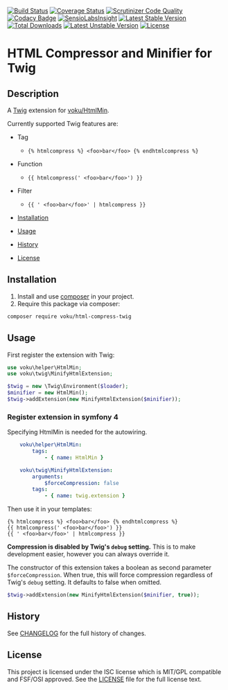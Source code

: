 [![Build Status](https://travis-ci.org/voku/html-compress-twig.svg?branch=master)](https://travis-ci.org/voku/html-compress-twig)
[![Coverage Status](https://coveralls.io/repos/github/voku/html-compress-twig/badge.svg?branch=master)](https://coveralls.io/github/voku/html-compress-twig?branch=master)
[![Scrutinizer Code Quality](https://scrutinizer-ci.com/g/voku/html-compress-twig/badges/quality-score.png?b=master)](https://scrutinizer-ci.com/g/voku/html-compress-twig/?branch=master)
[![Codacy Badge](https://api.codacy.com/project/badge/Grade/0497e1f5be2d43a08c0a108dc7192287)](https://www.codacy.com/app/voku/html-compress-twig?utm_source=github.com&amp;utm_medium=referral&amp;utm_content=voku/html-compress-twig&amp;utm_campaign=Badge_Grade)
[![SensioLabsInsight](https://insight.sensiolabs.com/projects/40d6318a-64fc-4927-8438-c57b0f546949/mini.png)](https://insight.sensiolabs.com/projects/40d6318a-64fc-4927-8438-c57b0f546949)
[![Latest Stable Version](https://poser.pugx.org/voku/html-compress-twig/v/stable)](https://packagist.org/packages/voku/html-compress-twig) 
[![Total Downloads](https://poser.pugx.org/voku/html-compress-twig/downloads)](https://packagist.org/packages/voku/html-compress-twig) 
[![Latest Unstable Version](https://poser.pugx.org/voku/html-compress-twig/v/unstable)](https://packagist.org/packages/voku/html-compress-twig)
[![License](https://poser.pugx.org/voku/html-compress-twig/license)](https://packagist.org/packages/voku/html-compress-twig)

# HTML Compressor and Minifier for Twig

## Description

A [Twig](http://twig.sensiolabs.org/) extension for [voku/HtmlMin](https://github.com/voku/HtmlMin).

Currently supported Twig features are:

* Tag
    * `{% htmlcompress %} <foo>bar</foo> {% endhtmlcompress %}`
* Function
    * `{{ htmlcompress(' <foo>bar</foo>') }}`
* Filter
    * `{{ ' <foo>bar</foo>' | htmlcompress }}`

* [Installation](#installation)
* [Usage](#usage)
* [History](#history)
* [License](#license)

## Installation

1. Install and use [composer](https://getcomposer.org/doc/00-intro.md) in your project.
2. Require this package via composer:

```sh
composer require voku/html-compress-twig
```

## Usage

First register the extension with Twig:

```php
use voku\helper\HtmlMin;
use voku\twig\MinifyHtmlExtension;

$twig = new \Twig\Environment($loader);
$minifier = new HtmlMin();
$twig->addExtension(new MinifyHtmlExtension($minifier));
```

### Register extension in symfony 4
Specifying HtmlMin is needed for the autowiring.

```yaml
    voku\helper\HtmlMin:
        tags:
            - { name: HtmlMin }

    voku\twig\MinifyHtmlExtension:
        arguments:
            $forceCompression: false
        tags:
            - { name: twig.extension }
```

Then use it in your templates:

```
{% htmlcompress %} <foo>bar</foo> {% endhtmlcompress %}
{{ htmlcompress(' <foo>bar</foo>') }}
{{ ' <foo>bar</foo>' | htmlcompress }}
```

**Compression is disabled by Twig's `debug` setting.** This is to make development easier, however you can always
override it.

The constructor of this extension takes a boolean as second parameter `$forceCompression`. When true, this will 
force compression regardless of Twig's `debug` setting. It defaults to false when omitted.

```php
$twig->addExtension(new MinifyHtmlExtension($minifier, true));
```

## History
See [CHANGELOG](CHANGELOG.md) for the full history of changes.

## License
This project is licensed under the ISC license which is MIT/GPL compatible and FSF/OSI approved.
See the [LICENSE](LICENSE) file for the full license text.

